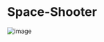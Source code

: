 # Space-Shooter
![image](https://github.com/user-attachments/assets/ad8acf2d-6085-45ac-a452-3c1123aad046)

